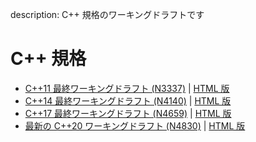 description: C++ 規格のワーキングドラフトです

# C++ 規格
- [C++11 最終ワーキングドラフト (N3337)](https://wg21.link/std11) | [HTML 版](https://timsong-cpp.github.io/cppwp/n3337/)
- [C++14 最終ワーキングドラフト (N4140)](https://github.com/cplusplus/draft/blob/master/papers/n4140.pdf?raw=true) | [HTML 版](https://timsong-cpp.github.io/cppwp/n4140/)
- [C++17 最終ワーキングドラフト (N4659)](http://www.open-std.org/jtc1/sc22/wg21/docs/papers/2017/n4659.pdf) | [HTML 版](https://timsong-cpp.github.io/cppwp/n4659/)
- [最新の C++20 ワーキングドラフト (N4830)](https://wg21.link/N4830) | [HTML 版](http://eel.is/c++draft/)
